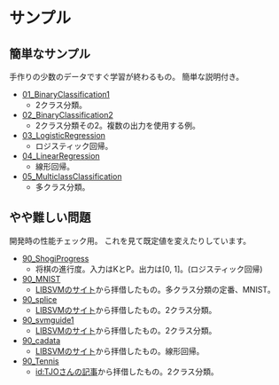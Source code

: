 サンプル
========


簡単なサンプル
--------------

手作りの少数のデータですぐ学習が終わるもの。
簡単な説明付き。

* [01_BinaryClassification1](01_BinaryClassification1)
  - 2クラス分類。
* [02_BinaryClassification2](02_BinaryClassification2)
  - 2クラス分類その2。複数の出力を使用する例。
* [03_LogisticRegression](03_LogisticRegression)
  - ロジスティック回帰。
* [04_LinearRegression](04_LinearRegression)
  - 線形回帰。
* [05_MulticlassClassification](05_MulticlassClassification)
  - 多クラス分類。


やや難しい問題
--------------

開発時の性能チェック用。
これを見て既定値を変えたりしています。

* [90_ShogiProgress](90_ShogiProgress)
  - 将棋の進行度。入力はKとP。出力は[0, 1]。(ロジスティック回帰)
* [90_MNIST](90_MNIST)
  - [LIBSVMのサイト](https://www.csie.ntu.edu.tw/~cjlin/libsvmtools/datasets/)から拝借したもの。多クラス分類の定番、MNIST。
* [90_splice](90_splice)
  - [LIBSVMのサイト](https://www.csie.ntu.edu.tw/~cjlin/libsvmtools/datasets/)から拝借したもの。2クラス分類。
* [90_svmguide1](90_svmguide1)
  - [LIBSVMのサイト](https://www.csie.ntu.edu.tw/~cjlin/libsvmtools/datasets/)から拝借したもの。2クラス分類。
* [90_cadata](90_cadata)
  - [LIBSVMのサイト](https://www.csie.ntu.edu.tw/~cjlin/libsvmtools/datasets/)から拝借したもの。線形回帰。
* [90_Tennis](90_Tennis)
  - [id:TJOさんの記事](http://tjo.hatenablog.com/entry/2016/06/25/173437)から拝借したもの。2クラス分類。


